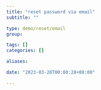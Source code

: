 ```yaml
---
title: "reset password via email"
subtitle: ""

type: demo/reset/email
group:

tags: []
categories: []

aliases:

date: "2023-03-28T00:00:28+08:00"

---
```


